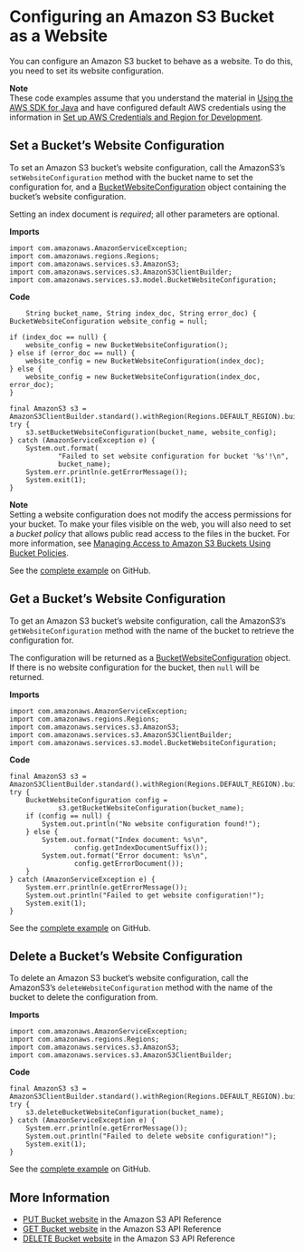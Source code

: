 # Configuring an Amazon S3 Bucket as a Website<a name="examples-s3-website-configuration"></a>

You can configure an Amazon S3 bucket to behave as a website\. To do this, you need to set its website configuration\.

**Note**  
These code examples assume that you understand the material in [Using the AWS SDK for Java](basics.md) and have configured default AWS credentials using the information in [Set up AWS Credentials and Region for Development](setup-credentials.md)\.

## Set a Bucket’s Website Configuration<a name="set-a-bucket-s-website-configuration"></a>

To set an Amazon S3 bucket’s website configuration, call the AmazonS3’s `setWebsiteConfiguration` method with the bucket name to set the configuration for, and a [BucketWebsiteConfiguration](https://docs.aws.amazon.com/sdk-for-java/v1/reference/com/amazonaws/services/s3/model/BucketWebsiteConfiguration.html) object containing the bucket’s website configuration\.

Setting an index document is *required*; all other parameters are optional\.

 **Imports** 

```
import com.amazonaws.AmazonServiceException;
import com.amazonaws.regions.Regions;
import com.amazonaws.services.s3.AmazonS3;
import com.amazonaws.services.s3.AmazonS3ClientBuilder;
import com.amazonaws.services.s3.model.BucketWebsiteConfiguration;
```

 **Code** 

```
    String bucket_name, String index_doc, String error_doc) {
BucketWebsiteConfiguration website_config = null;

if (index_doc == null) {
    website_config = new BucketWebsiteConfiguration();
} else if (error_doc == null) {
    website_config = new BucketWebsiteConfiguration(index_doc);
} else {
    website_config = new BucketWebsiteConfiguration(index_doc, error_doc);
}

final AmazonS3 s3 = AmazonS3ClientBuilder.standard().withRegion(Regions.DEFAULT_REGION).build();
try {
    s3.setBucketWebsiteConfiguration(bucket_name, website_config);
} catch (AmazonServiceException e) {
    System.out.format(
            "Failed to set website configuration for bucket '%s'!\n",
            bucket_name);
    System.err.println(e.getErrorMessage());
    System.exit(1);
}
```

**Note**  
Setting a website configuration does not modify the access permissions for your bucket\. To make your files visible on the web, you will also need to set a *bucket policy* that allows public read access to the files in the bucket\. For more information, see [Managing Access to Amazon S3 Buckets Using Bucket Policies](examples-s3-bucket-policies.md)\.

See the [complete example](https://github.com/awsdocs/aws-doc-sdk-examples/blob/master/java/example_code/s3/src/main/java/aws/example/s3/SetWebsiteConfiguration.java) on GitHub\.

## Get a Bucket’s Website Configuration<a name="get-a-bucket-s-website-configuration"></a>

To get an Amazon S3 bucket’s website configuration, call the AmazonS3’s `getWebsiteConfiguration` method with the name of the bucket to retrieve the configuration for\.

The configuration will be returned as a [BucketWebsiteConfiguration](https://docs.aws.amazon.com/sdk-for-java/v1/reference/com/amazonaws/services/s3/model/BucketWebsiteConfiguration.html) object\. If there is no website configuration for the bucket, then `null` will be returned\.

 **Imports** 

```
import com.amazonaws.AmazonServiceException;
import com.amazonaws.regions.Regions;
import com.amazonaws.services.s3.AmazonS3;
import com.amazonaws.services.s3.AmazonS3ClientBuilder;
import com.amazonaws.services.s3.model.BucketWebsiteConfiguration;
```

 **Code** 

```
final AmazonS3 s3 = AmazonS3ClientBuilder.standard().withRegion(Regions.DEFAULT_REGION).build();
try {
    BucketWebsiteConfiguration config =
            s3.getBucketWebsiteConfiguration(bucket_name);
    if (config == null) {
        System.out.println("No website configuration found!");
    } else {
        System.out.format("Index document: %s\n",
                config.getIndexDocumentSuffix());
        System.out.format("Error document: %s\n",
                config.getErrorDocument());
    }
} catch (AmazonServiceException e) {
    System.err.println(e.getErrorMessage());
    System.out.println("Failed to get website configuration!");
    System.exit(1);
}
```

See the [complete example](https://github.com/awsdocs/aws-doc-sdk-examples/blob/master/java/example_code/s3/src/main/java/aws/example/s3/GetWebsiteConfiguration.java) on GitHub\.

## Delete a Bucket’s Website Configuration<a name="delete-a-bucket-s-website-configuration"></a>

To delete an Amazon S3 bucket’s website configuration, call the AmazonS3’s `deleteWebsiteConfiguration` method with the name of the bucket to delete the configuration from\.

 **Imports** 

```
import com.amazonaws.AmazonServiceException;
import com.amazonaws.regions.Regions;
import com.amazonaws.services.s3.AmazonS3;
import com.amazonaws.services.s3.AmazonS3ClientBuilder;
```

 **Code** 

```
final AmazonS3 s3 = AmazonS3ClientBuilder.standard().withRegion(Regions.DEFAULT_REGION).build();
try {
    s3.deleteBucketWebsiteConfiguration(bucket_name);
} catch (AmazonServiceException e) {
    System.err.println(e.getErrorMessage());
    System.out.println("Failed to delete website configuration!");
    System.exit(1);
}
```

See the [complete example](https://github.com/awsdocs/aws-doc-sdk-examples/blob/master/java/example_code/s3/src/main/java/aws/example/s3/DeleteWebsiteConfiguration.java) on GitHub\.

## More Information<a name="more-information"></a>
+  [PUT Bucket website](http://docs.aws.amazon.com/AmazonS3/latest/API/RESTBucketPUTwebsite.html) in the Amazon S3 API Reference
+  [GET Bucket website](http://docs.aws.amazon.com/AmazonS3/latest/API/RESTBucketGETwebsite.html) in the Amazon S3 API Reference
+  [DELETE Bucket website](http://docs.aws.amazon.com/AmazonS3/latest/API/RESTBucketDELETEwebsite.html) in the Amazon S3 API Reference